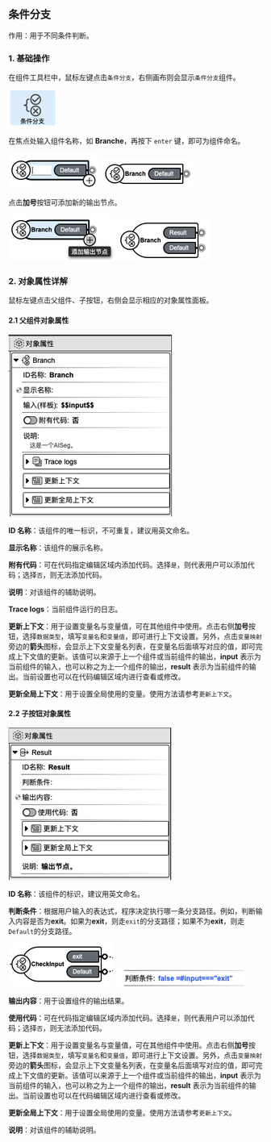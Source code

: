 ## 条件分支

作用：用于不同条件判断。

### 1. 基础操作

在组件工具栏中，鼠标左键点击`条件分支`，右侧画布则会显示`条件分支`组件。

<p><img src="../../../assets/branch1_component_cn.jpg" alt="branch1" /></p>

在焦点处输入组件名称，如 **Branche**，再按下 `enter` 键，即可为组件命名。

<p>
    <img src="../../../assets/branch2_component_cn.jpg" alt="branch2" />
    <img src="../../../assets/branch3_component_cn.jpg" alt="branch3" />
</p>

点击**加号**按钮可添加新的输出节点。

<p>
    <img src="../../../assets/branch4_component_cn.jpg" alt="branch4" />
    <img src="../../../assets/branch5_component_cn.jpg" alt="branch5" />
</p>

### 2. 对象属性详解

鼠标左键点击父组件、子按钮，右侧会显示相应的对象属性面板。

#### 2.1 父组件对象属性

<p>
    <img src="../../../assets/branch6_component_cn.jpg" alt="branch6" />
</p>

**ID 名称**：该组件的唯一标识，不可重复，建议用英文命名。

**显示名称**：该组件的展示名称。

<!-- **输入（样板）**： -->

**附有代码**：可在代码指定编辑区域内添加代码。选择`是`，则代表用户可以添加代码；选择`否`，则无法添加代码。

**说明**：对该组件的辅助说明。

**Trace logs**：当前组件运行的日志。

**更新上下文**：用于设置变量名与变量值，可在其他组件中使用。点击右侧**加号**按钮，选择`数据类型`，填写`变量名`和`变量值`，即可进行上下文设置。另外，点击`变量映射`旁边的**箭头**图标，会显示上下文变量名列表，在变量名后面填写对应的值，即可完成上下文值的更新。该值可以来源于上一个组件或当前组件的输出，**input** 表示为当前组件的输入，也可以称之为上一个组件的输出，**result** 表示为当前组件的输出。当前设置也可以在代码编辑区域内进行查看或修改。

**更新全局上下文**：用于设置全局使用的变量。使用方法请参考`更新上下文`。

#### 2.2 子按钮对象属性

<p>
    <img src="../../../assets/branch7_component_cn.jpg" alt="branch7" />
</p>

**ID 名称**：该组件的标识，建议用英文命名。

**判断条件**：根据用户输入的表达式，程序决定执行哪一条分支路径。例如，判断输入内容是否为**exit**。如果为**exit**，则走`exit`的分支路径；如果不为**exit**，则走`Default`的分支路径。

<p>
    <img src="../../../assets/branch9_component_cn.jpg" alt="branch9" />
    <img src="../../../assets/branch8_component_cn.jpg" alt="branch8" />
</p>

**输出内容**：用于设置组件的输出结果。

**使用代码**：可在代码指定编辑区域内添加代码。选择`是`，则代表用户可以添加代码；选择`否`，则无法添加代码。

**更新上下文**：用于设置变量名与变量值，可在其他组件中使用。点击右侧**加号**按钮，选择`数据类型`，填写`变量名`和`变量值`，即可进行上下文设置。另外，点击`变量映射`旁边的**箭头**图标，会显示上下文变量名列表，在变量名后面填写对应的值，即可完成上下文值的更新。该值可以来源于上一个组件或当前组件的输出，**input** 表示为当前组件的输入，也可以称之为上一个组件的输出，**result** 表示为当前组件的输出。当前设置也可以在代码编辑区域内进行查看或修改。

**更新全局上下文**：用于设置全局使用的变量。使用方法请参考`更新上下文`。

**说明**：对该组件的辅助说明。